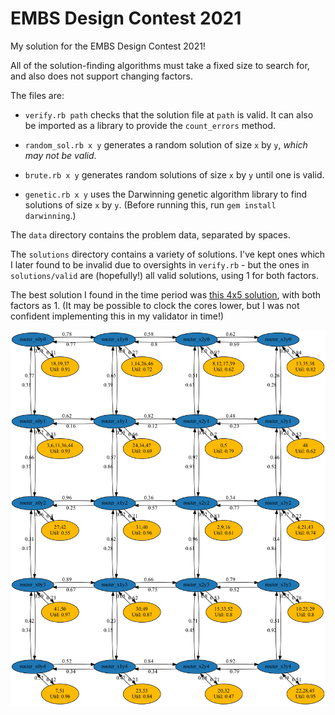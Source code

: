 # EMBS Design Contest 2021

My solution for the EMBS Design Contest 2021!

All of the solution-finding algorithms must take a fixed size to search for, and also does not 
support changing factors.

The files are:

- `verify.rb path` checks that the solution file at `path` is valid. It can also be imported as
  a library to provide the `count_errors` method.

- `random_sol.rb x y` generates a random solution of size `x` by `y`, *which may not be valid*.

- `brute.rb x y` generates random solutions of size `x` by `y` until one is valid.

- `genetic.rb x y` uses the Darwinning genetic algorithm library to find solutions of size `x` by
  `y`. (Before running this, run `gem install darwinning`.)

The `data` directory contains the problem data, separated by spaces.

The `solutions` directory contains a variety of solutions. I've kept ones which I later found to be
invalid due to oversights in `verify.rb` - but the ones in `solutions/valid` are (hopefully!) all
valid solutions, using 1 for both factors.

The best solution I found in the time period was [this 4x5 solution](solutions/valid/genetic_4_5.sol), with both factors as 1. (It may
be possible to clock the cores lower, but I was not confident implementing this in my validator
in time!)

![](solutions/valid/genetic_4_5.png)
